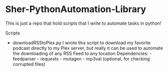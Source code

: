 # Sher-PythonAutomation-Library
This is just a repo that hold scripts that I write to automate tasks in python!

Scripts
- downloadRSStoPlex.py
	I wrote this script to download my favorite podcast directly to my Plex server, but really it can be used to automate the downloading of any RSS Feed to any location
	Dependencies:
		- feedparser
		- requests
		- mutagen
		- mp3val (optional, for checking corrupted files)
